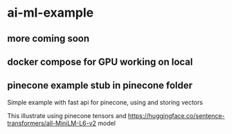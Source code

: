 # ai-ml-example

## more coming soon

## docker compose for GPU working on local

## pinecone example stub in pinecone folder

Simple example with fast api for pinecone, using and storing vectors

This illustrate using pinecone tensors and https://huggingface.co/sentence-transformers/all-MiniLM-L6-v2 model

